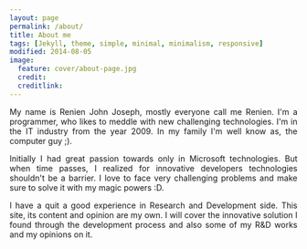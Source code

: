 ```yaml
---
layout: page
permalink: /about/
title: About me
tags: [Jekyll, theme, simple, minimal, minimalism, responsive]
modified: 2014-08-05
image:
  feature: cover/about-page.jpg
  credit: 
  creditlink: 
---
```


<p align="justify">
My name is Renien John Joseph, mostly everyone call me Renien. I'm a programmer, who likes to meddle with new challenging technologies. I'm in the IT industry from the year 2009. In my family I'm well know as, the computer guy ;).
</p>

<p align="justify">
Initially I had great passion towards only in Microsoft technologies. But when time passes, I realized for innovative developers technologies shouldn't be a barrier. I love to face very challenging problems and make sure to solve it with my magic powers :D.
</p>

<p align="justify">
I have a quit a good experience in Research and Development side. This site, its content and opinion are my own. I will cover the innovative solution I found through the development process and also some of my R&D works and my opinions on it.
</p>